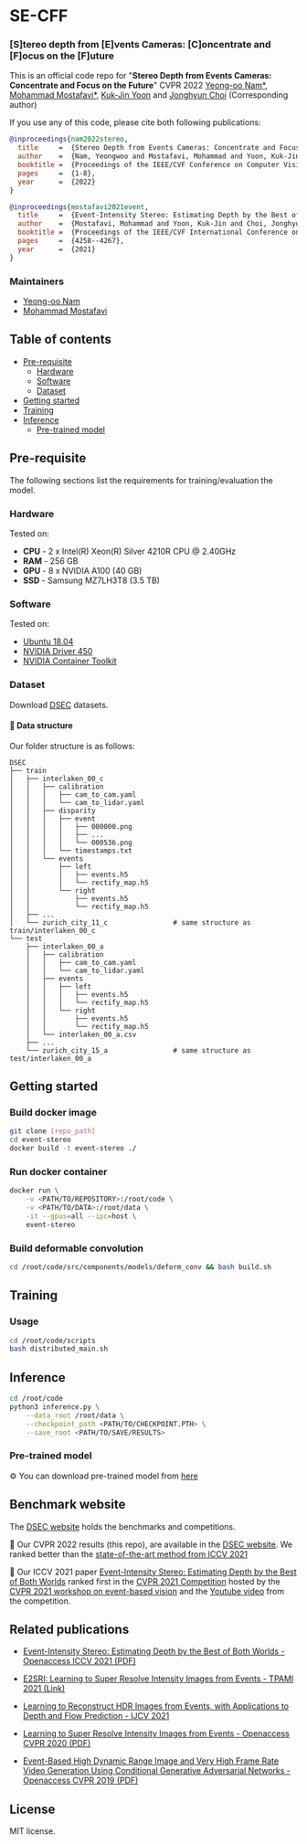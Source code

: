 # SE-CFF 
### [S]tereo depth from [E]vents Cameras: [C]oncentrate and [F]ocus on the [F]uture
This is an official code repo for "**Stereo Depth from Events Cameras: Concentrate and Focus on the Future**"
CVPR 2022 [Yeong-oo Nam*](), [Mohammad Mostafavi*](https://smmmmi.github.io/), [Kuk-Jin Yoon](http://vi.kaist.ac.kr/project/kuk-jin-yoon/) and [Jonghyun Choi](http://ppolon.github.io/) (Corresponding author)

If you use any of this code, please cite both following publications:

```bibtex
@inproceedings{nam2022stereo,
  title     =  {Stereo Depth from Events Cameras: Concentrate and Focus on the Future},
  author    =  {Nam, Yeongwoo and Mostafavi, Mohammad and Yoon, Kuk-Jin and Choi, Jonghyun},
  booktitle =  {Proceedings of the IEEE/CVF Conference on Computer Vision and Patter Recognition},
  pages     =  {1-8},
  year      =  {2022}
}
```
```bibtex
@inproceedings{mostafavi2021event,
  title     =  {Event-Intensity Stereo: Estimating Depth by the Best of Both Worlds},
  author    =  {Mostafavi, Mohammad and Yoon, Kuk-Jin and Choi, Jonghyun},
  booktitle =  {Proceedings of the IEEE/CVF International Conference on Computer Vision},
  pages     =  {4258--4267},
  year      =  {2021}
}
```

### Maintainers
* [Yeong-oo Nam]()
* [Mohammad Mostafavi](https://smmmmi.github.io/)

## Table of contents
- [Pre-requisite](#pre-requisite)
    * [Hardware](#hardware)
    * [Software](#software)
    * [Dataset](#dataset)
- [Getting started](#getting-started)
- [Training](#training)
- [Inference](#inference)
    * [Pre-trained model](#pre-trained-model)

## Pre-requisite
The following sections list the requirements for training/evaluation the model.

### Hardware
Tested on:
- **CPU** - 2 x Intel(R) Xeon(R) Silver 4210R CPU @ 2.40GHz
- **RAM** - 256 GB
- **GPU** - 8 x NVIDIA A100 (40 GB)
- **SSD** - Samsung MZ7LH3T8 (3.5 TB)

### Software
Tested on:
- [Ubuntu 18.04](https://ubuntu.com/)
- [NVIDIA Driver 450](https://www.nvidia.com/Download/index.aspx)
- [NVIDIA Container Toolkit](https://github.com/NVIDIA/nvidia-docker)

### Dataset
Download [DSEC](https://dsec.ifi.uzh.ch/) datasets.

#### 📂 Data structure
Our folder structure is as follows:
```
DSEC
├── train
│   ├── interlaken_00_c
│   │   ├── calibration
│   │   │   ├── cam_to_cam.yaml
│   │   │   └── cam_to_lidar.yaml
│   │   ├── disparity
│   │   │   ├── event
│   │   │   │   ├── 000000.png
│   │   │   │   ├── ...
│   │   │   │   └── 000536.png
│   │   │   └── timestamps.txt
│   │   └── events
│   │       ├── left
│   │       │   ├── events.h5
│   │       │   └── rectify_map.h5
│   │       └── right
│   │           ├── events.h5
│   │           └── rectify_map.h5
│   ├── ...
│   └── zurich_city_11_c                # same structure as train/interlaken_00_c
└── test
    ├── interlaken_00_a
    │   ├── calibration
    │   │   ├── cam_to_cam.yaml
    │   │   └── cam_to_lidar.yaml
    │   ├── events
    │   │   ├── left
    │   │   │   ├── events.h5
    │   │   │   └── rectify_map.h5
    │   │   └── right
    │   │       ├── events.h5
    │   │       └── rectify_map.h5
    │   └── interlaken_00_a.csv
    ├── ...
    └── zurich_city_15_a                # same structure as test/interlaken_00_a
```

## Getting started

### Build docker image
```bash
git clone [repo_path]
cd event-stereo
docker build -t event-stereo ./
```

### Run docker container
```bash
docker run \
    -v <PATH/TO/REPOSITORY>:/root/code \
    -v <PATH/TO/DATA>:/root/data \
    -it --gpus=all --ipc=host \
    event-stereo
```

### Build deformable convolution
```bash
cd /root/code/src/components/models/deform_conv && bash build.sh
```

## Training
### Usage
```bash
cd /root/code/scripts
bash distributed_main.sh
```

## Inference
```bash
cd /root/code
python3 inference.py \
    --data_root /root/data \
    --checkpoint_path <PATH/TO/CHECKPOINT.PTH> \
    --save_root <PATH/TO/SAVE/RESULTS>
```

### Pre-trained model
:gear: You can download pre-trained model from [here](https://drive.google.com/file/d/14_tmyMsXkd1H_0LWWe8GOXa_86OjsboG/view?usp=sharing)

## Benchmark website
The [DSEC website](https://dsec.ifi.uzh.ch) holds the benchmarks and competitions. 

:rocket: Our CVPR 2022 results (this repo), are available in the [DSEC website](https://dsec.ifi.uzh.ch/uzh/disparity-benchmark). We ranked better than the [state-of-the-art method from ICCV 2021](https://openaccess.thecvf.com/content/ICCV2021/papers/Mostafavi_Event-Intensity_Stereo_Estimating_Depth_by_the_Best_of_Both_Worlds_ICCV_2021_paper.pdf) 

:rocket: Our ICCV 2021 paper [Event-Intensity Stereo: Estimating Depth by the Best of Both Worlds](https://openaccess.thecvf.com/content/ICCV2021/papers/Mostafavi_Event-Intensity_Stereo_Estimating_Depth_by_the_Best_of_Both_Worlds_ICCV_2021_paper.pdf) ranked first in the [CVPR 2021 Competition](https://dsec.ifi.uzh.ch/cvpr-2021-competition-results) hosted by the [CVPR 2021 workshop on event-based vision](https://tub-rip.github.io/eventvision2021) and the [Youtube video](https://www.youtube.com/watch?v=xSidegLg0Ik&t=894s) from the competition.


## Related publications

- [Event-Intensity Stereo: Estimating Depth by the Best of Both Worlds - Openaccess ICCV 2021 (PDF)](https://openaccess.thecvf.com/content/ICCV2021/papers/Mostafavi_Event-Intensity_Stereo_Estimating_Depth_by_the_Best_of_Both_Worlds_ICCV_2021_paper.pdf)

- [E2SRI: Learning to Super Resolve Intensity Images from Events - TPAMI 2021 (Link)](https://www.computer.org/csdl/journal/tp/5555/01/09485034/1veokqDc14Q)

- [Learning to Reconstruct HDR Images from Events, with Applications to Depth and Flow Prediction - IJCV 2021](http://vi.kaist.ac.kr/wp-content/uploads/2021/04/Mostafavi2021_Article_LearningToReconstructHDRImages-1.pdf)

- [Learning to Super Resolve Intensity Images from Events - Openaccess CVPR 2020 (PDF)](https://openaccess.thecvf.com/content_CVPR_2020/papers/I._Learning_to_Super_Resolve_Intensity_Images_From_Events_CVPR_2020_paper.pdf)

- [Event-Based High Dynamic Range Image and Very High Frame Rate Video Generation Using Conditional Generative Adversarial Networks - Openaccess CVPR 2019 (PDF)](http://openaccess.thecvf.com/content_CVPR_2019/papers/Wang_Event-Based_High_Dynamic_Range_Image_and_Very_High_Frame_Rate_CVPR_2019_paper.pdf)


## License

MIT license.
